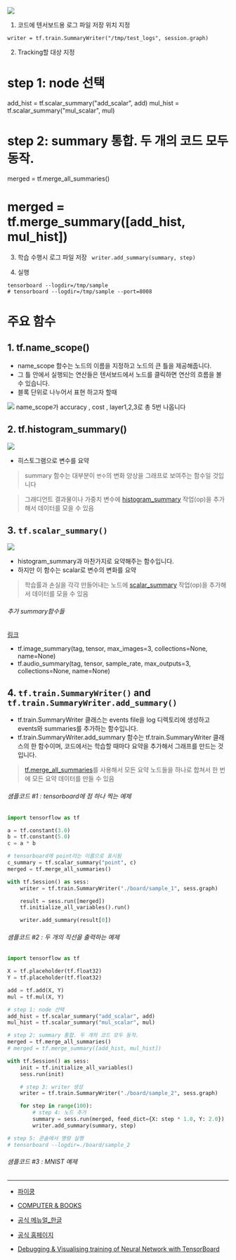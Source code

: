 ![](/assets/tensorboard.png)
1. 코드에 텐서보드용 로그 파일 저장 위치 지정
```
writer = tf.train.SummaryWriter("/tmp/test_logs", session.graph)
```

2. Tracking할 대상 지정 

# step 1: node 선택
add_hist = tf.scalar_summary("add_scalar", add)
mul_hist = tf.scalar_summary("mul_scalar", mul)

# step 2: summary 통합. 두 개의 코드 모두 동작.
merged = tf.merge_all_summaries()
# merged = tf.merge_summary([add_hist, mul_hist])


3. 학습 수행시 로그 파일 저장 ` writer.add_summary(summary, step)`


4. 실행 

```
tensorboard --logdir=/tmp/sample
# tensorboard --logdir=/tmp/sample --port=8008
```

# 주요 함수
## 1. tf.name_scope()
- name_scope 함수는 노드의 이름을 지정하고 노드의 큰 틀을 제공해줍니다. 
- 그 틀 안에서 실행되는 연산들은 텐서보드에서 노드를 클릭하면 연산의 흐름을 볼 수 있습니다.
- 블록 단위로 나누어서 표현 하고자 할때

![](https://1.bp.blogspot.com/-INCrGDDl-Ow/V7W1dzBGjGI/AAAAAAAAIGA/wKj5QuDCm1oa_XKL0kgbbXS72cSksO3cgCK4B/s640/ScreenShot_20160812235353.png)
name_scope가 accuracy , cost , layer1,2,3로 총 5번 나옵니다

## 2.  tf.histogram_summary()
![](https://2.bp.blogspot.com/-18Ljre-zZmk/V7W6BVjt1AI/AAAAAAAAIGM/g4FkqSAM7iYZh26pT0xIQUOUnjnHSwW2gCK4B/s640/ScreenShot_20160812235353.png)
- 히스토그램으로 변수를 요약

> summary 함수는 대부분이 `변수`의 변화 양상을 그래프로 보여주는 함수일 것입니다

> 그래디언트 결과물이나 가중치 변수에 [histogram_summary](https://tensorflowkorea.gitbooks.io/tensorflow-kr/g3doc/api_docs/python/train.html#histogram_summary) 작업(op)을 추가해서 데이터를 모을 수 있음

## 3. `tf.scalar_summary()`
![](https://2.bp.blogspot.com/-kT8RsG5nUjE/V7W72y6nrEI/AAAAAAAAIGY/YPuE6LERrbQUxaGDOEHZVP2mGeodJMSngCK4B/s640/ScreenShot_20160812235353.png)
- histogram_summary과 마찬가지로 요약해주는 함수입니다. 
- 하지만 이 함수는 scalar로 변수의 변화를 요약

> 학습률과 손실을 각각 만들어내는 노드에 [scalar_summary](https://tensorflowkorea.gitbooks.io/tensorflow-kr/g3doc/api_docs/python/train.html#summary-operations) 작업(op)을 추가해서 데이터를 모을 수 있음

###### 추가 summary함수들 
[링크](https://tensorflowkorea.gitbooks.io/tensorflow-kr/g3doc/api_docs/python/train.html#summary-operations)

- tf.image_summary(tag, tensor, max_images=3, collections=None, name=None)
- tf.audio_summary(tag, tensor, sample_rate, max_outputs=3, collections=None, name=None)


## 4. `tf.train.SummaryWriter()` and `tf.train.SummaryWriter.add_summary()`
- tf.train.SummaryWriter 클래스는 events file을 log 디렉토리에 생성하고 events와 summaries를 추가하는 함수입니다.
- tf.train.SummaryWriter.add_summary 함수는 tf.train.SummaryWriter 클래스의 한 함수이며, 코드에서는 학습할 때마다 요약을 추가해서 그래프를 만드는 것입니다.

>  [tf.merge_all_summaries](https://tensorflowkorea.gitbooks.io/tensorflow-kr/g3doc/api_docs/python/train.html#merge_all_summaries)를 사용해서 모든 요약 노드들을 하나로 합쳐서 한 번에 모든 요약 데이터를 만들 수 있음

###### 샘플코드 #1 : tensorboard에 점 하나 찍는 예제

```python
import tensorflow as tf

a = tf.constant(3.0)
b = tf.constant(5.0)
c = a * b

# tensorboard에 point라는 이름으로 표시됨
c_summary = tf.scalar_summary("point", c)
merged = tf.merge_all_summaries()

with tf.Session() as sess:
    writer = tf.train.SummaryWriter("./board/sample_1", sess.graph)

    result = sess.run([merged])
    tf.initialize_all_variables().run()

    writer.add_summary(result[0])
```

###### 샘플코드 #2 : 두 개의 직선을 출력하는 예제

```python
import tensorflow as tf

X = tf.placeholder(tf.float32)
Y = tf.placeholder(tf.float32)

add = tf.add(X, Y)
mul = tf.mul(X, Y)

# step 1: node 선택
add_hist = tf.scalar_summary("add_scalar", add)
mul_hist = tf.scalar_summary("mul_scalar", mul)

# step 2: summary 통합. 두 개의 코드 모두 동작.
merged = tf.merge_all_summaries()
# merged = tf.merge_summary([add_hist, mul_hist])

with tf.Session() as sess:
    init = tf.initialize_all_variables()
    sess.run(init)

    # step 3: writer 생성
    writer = tf.train.SummaryWriter("./board/sample_2", sess.graph)

    for step in range(100):
        # step 4: 노드 추가
        summary = sess.run(merged, feed_dict={X: step * 1.0, Y: 2.0})
        writer.add_summary(summary, step)

# step 5: 콘솔에서 명령 실행
# tensorboard --logdir=./board/sample_2
```

###### 샘플코드 #3 : MNIST 예제


---

- [파이쿵](http://pythonkim.tistory.com/39)
- [COMPUTER & BOOKS](http://byungjin-study.blogspot.com/2016/08/tensorboard.html)
- [공식 메뉴얼_한글](https://tensorflowkorea.gitbooks.io/tensorflow-kr/g3doc/how_tos/summaries_and_tensorboard/)
- [공식 홈페이지](https://github.com/tensorflow/tensorflow/blob/master/tensorflow/tensorboard/README.md)

- [Debugging & Visualising training of Neural Network with TensorBoard](https://www.analyticsvidhya.com/blog/2017/07/debugging-neural-network-with-tensorboard/)
